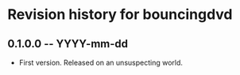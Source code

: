 # Revision history for bouncingdvd

## 0.1.0.0 -- YYYY-mm-dd

* First version. Released on an unsuspecting world.
